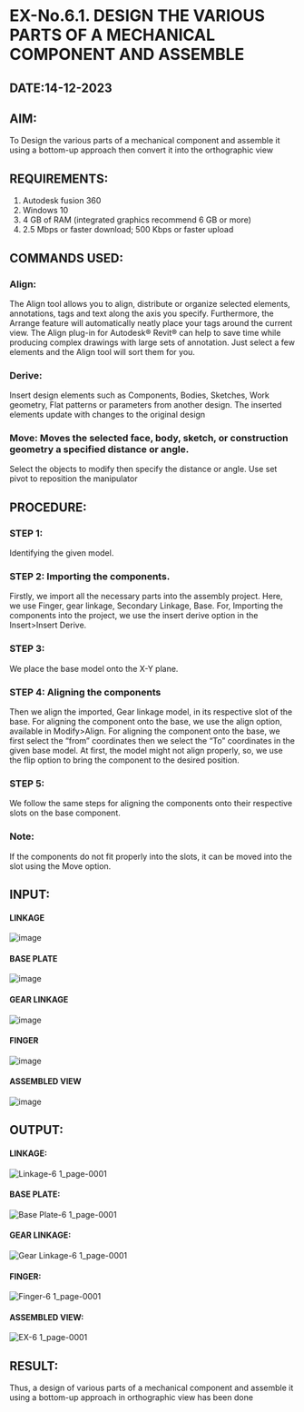 # EX-No.6.1. DESIGN THE VARIOUS PARTS OF A MECHANICAL COMPONENT AND ASSEMBLE

## DATE:14-12-2023

## AIM: 
To Design the various parts of a mechanical component and assemble it using a bottom-up approach then convert it into the orthographic view

## REQUIREMENTS: 
1. Autodesk fusion 360
2. Windows 10
3. 4 GB of RAM (integrated graphics recommend 6 GB or more)
4. 2.5 Mbps or faster download; 500 Kbps or faster upload 

## COMMANDS USED:
### Align: 
The Align tool allows you to align, distribute or organize selected elements, annotations, tags and text along the axis you specify. Furthermore, the Arrange feature will automatically neatly place your tags around the current view.
The Align plug-in for Autodesk® Revit® can help to save time while producing complex drawings with large sets of annotation.
Just select a few elements and the Align tool will sort them for you.

### Derive:
Insert design elements such as Components, Bodies, Sketches, Work geometry, Flat patterns or parameters from another design.
The inserted elements update with changes to the original design

### Move: Moves the selected face, body, sketch, or construction geometry a specified distance or angle.
Select the objects to modify then specify the distance or angle. Use set pivot to reposition the manipulator

## PROCEDURE:
### STEP 1: 
 Identifying the given model.

### STEP 2: Importing the components.
Firstly, we import all the necessary parts into the assembly project. Here, we use Finger, gear linkage, Secondary Linkage, Base. For, Importing the components into the project, we use the insert derive option in the Insert>Insert Derive.

### STEP 3: 
We place the base model onto the X-Y plane.

### STEP 4: Aligning the components
Then we align the imported, Gear linkage model, in its respective slot of the base.
For aligning the component onto the base, we use the align option, available in Modify>Align.
For aligning the component onto the base, we first select the “from” coordinates then we select the “To” coordinates in the given base model. At first, the model might not align properly, so, we use the flip option to bring the component to the desired position.

### STEP 5: 
We follow the same steps for aligning the components onto their respective      slots on the base component.

### Note: 
If the components do not fit properly into the slots, it can be moved into the slot using the Move option.

## INPUT: 

#### LINKAGE
![image](https://user-images.githubusercontent.com/113594316/199413513-8fa5b9db-0546-49d0-ad4c-230b22984d3c.png)

#### BASE PLATE  
![image](https://user-images.githubusercontent.com/113594316/199413545-3b2fd515-6e27-4d28-9da3-c9ce20cb2a42.png)

#### GEAR LINKAGE
![image](https://user-images.githubusercontent.com/113594316/199413566-05708531-fc78-44c9-ab98-4f8a9066d318.png)

#### FINGER
![image](https://user-images.githubusercontent.com/113594316/199413594-5de9578e-5800-4e69-8c76-6a5749e31805.png)

#### ASSEMBLED VIEW
![image](https://user-images.githubusercontent.com/113594316/199413636-df0a61ce-964f-490d-9a16-e5986ebbf403.png)

## OUTPUT:
#### LINKAGE:
![Linkage-6 1_page-0001](https://github.com/anandarakshan/EX-No.6.1.-DESIGN-THE-VARIOUS-PARTS-OF-A-MECHANICAL-COMPONENT-AND-ASSEMBLE/assets/139217934/60cccf67-dcfe-4cbe-b1c7-ce3d72c32286)

#### BASE PLATE:
![Base Plate-6 1_page-0001](https://github.com/anandarakshan/EX-No.6.1.-DESIGN-THE-VARIOUS-PARTS-OF-A-MECHANICAL-COMPONENT-AND-ASSEMBLE/assets/139217934/faba9f4a-74ec-4b38-8ea4-ec02e54925d9)

#### GEAR LINKAGE:
![Gear Linkage-6 1_page-0001](https://github.com/anandarakshan/EX-No.6.1.-DESIGN-THE-VARIOUS-PARTS-OF-A-MECHANICAL-COMPONENT-AND-ASSEMBLE/assets/139217934/32ec728c-8b54-443d-9f3a-1e9b647aab4e)

#### FINGER:
![Finger-6 1_page-0001](https://github.com/anandarakshan/EX-No.6.1.-DESIGN-THE-VARIOUS-PARTS-OF-A-MECHANICAL-COMPONENT-AND-ASSEMBLE/assets/139217934/3f1aa1b9-1c64-4a83-a598-e391309e644a)

#### ASSEMBLED VIEW:
![EX-6 1_page-0001](https://github.com/anandarakshan/EX-No.6.1.-DESIGN-THE-VARIOUS-PARTS-OF-A-MECHANICAL-COMPONENT-AND-ASSEMBLE/assets/139217934/29711d25-a170-4dbc-b064-86d6fa50a26a)

## RESULT:
Thus, a design of various parts of a mechanical component and assemble it using a bottom-up approach in orthographic view has been done
